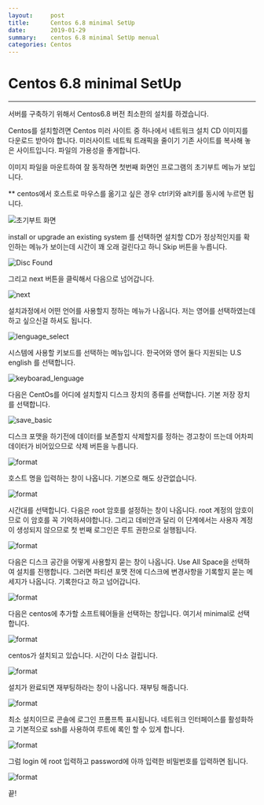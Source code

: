 ```yaml
---
layout:     post
title:      Centos 6.8 minimal SetUp
date:       2019-01-29
summary:    centos 6.8 minimal SetUp menual
categories: Centos
---
```


# Centos 6.8 minimal SetUp
---
서버를 구축하기 위해서 Centos6.8 버전 최소한의 설치를 하겠습니다.

Centos를 설치할려면 Centos 미러 사이트 중 하나에서 네트워크 설치 CD 이미지를 다운로드 받아야 합니다. 미러사이트 네트웍 트래픽을 줄이기 기존 사이트를 복사해 놓은 사이트입니다. 파일의 가용성을 좋게합니다.

이미지 파일을 마운트하여 잘 동작하면 첫번째 화면인 프로그램의 초기부트 메뉴가 보입니다.

** centos에서 호스트로 마우스를 옮기고 싶은 경우 ctrl키와 alt키를 동시에 누르면 됩니다.

![초기부트 화면](https://user-images.githubusercontent.com/16702158/51790489-6e14fd80-21d9-11e9-9794-0f06467b6221.PNG)

install or upgrade an existing system 를 선택하면 설치할 CD가 정상적인지를 확인하는 메뉴가 보이는데 시간이 꽤 오래 걸린다고 하니 Skip 버튼을 누릅니다.

![Disc Found](https://user-images.githubusercontent.com/16702158/51790493-871dae80-21d9-11e9-8d86-4fcfacb03d24.PNG)

그리고 next 버튼을 클릭해서 다음으로 넘어갑니다.

![next](https://user-images.githubusercontent.com/16702158/51790494-8c7af900-21d9-11e9-8d3d-b9a39738fef9.PNG)

설치과정에서 어떤 언어를 사용할지 정하는 메뉴가 나옵니다. 저는 영어를 선택하였는데 하고 싶으신걸 하셔도 됩니다.

![lenguage_select](https://user-images.githubusercontent.com/16702158/51790496-90a71680-21d9-11e9-8fc0-05ceded769d9.PNG)

시스템에 사용할 키보드를 선택하는 메뉴입니다. 한국어와 영어 둘다 지원되는 U.S english 를 선택합니다.

![keyboarad_lenguage](https://user-images.githubusercontent.com/16702158/51790497-943a9d80-21d9-11e9-8087-fb7b76941a07.PNG)

다음은 CentOs를 어디에 설치할지 디스크 장치의 종류를 선택합니다. 기본 저장 장치를 선택합니다.

![save_basic](https://user-images.githubusercontent.com/16702158/51790500-98ff5180-21d9-11e9-8fa7-47e2d560fe76.PNG)

디스크 포맷을 하기전에 데이터를 보존할지 삭제할지를 정하는 경고창이 뜨는데 어차피 데이터가 비어있으므로 삭제 버튼을 누릅니다.

![format](https://user-images.githubusercontent.com/16702158/51790501-9ef53280-21d9-11e9-8dbe-172410278897.PNG)

호스트 명을 입력하는 창이 나옵니다. 기본으로 해도 상관없습니다.

![format](https://user-images.githubusercontent.com/16702158/51790503-a3b9e680-21d9-11e9-86e8-6ccc58718329.PNG)

시간대를 선택합니다. 다음은 root 암호를 설정하는 창이 나옵니다. root 계정의 암호이므로 이 암호를 꼭 기억하셔야합니다. 그리고 데비안과 달리 이 단계에서는 사용자 계정이 생성되지 않으므로 첫 번째 로그인은 루트 권한으로 실행됩니다.

![format](https://user-images.githubusercontent.com/16702158/51790507-a7e60400-21d9-11e9-8131-986d65a39499.PNG)

다음은 디스크 공간을 어떻게 사용할지 묻는 창이 나옵니다. Use All Space을 선택하여 설치를 진행합니다. 그러면 파티션 포맷 전에 디스크에 변경사항을 기록할지 묻는 메세지가 나옵니다. 기록한다고 하고 넘어갑니다.

![format](https://user-images.githubusercontent.com/16702158/51790509-ab798b00-21d9-11e9-8c69-8998bb93ed39.PNG)

다음은 centos에 추가할 소프트웨어들을 선택하는 창입니다. 여기서 minimal로 선택합니다.

![format](https://user-images.githubusercontent.com/16702158/51790510-af0d1200-21d9-11e9-8695-19b214a8d6bc.PNG)

centos가 설치되고 있습니다. 시간이 다소 걸립니다.

![format](https://user-images.githubusercontent.com/16702158/51790511-b2080280-21d9-11e9-87cf-316f6901142a.PNG)

설치가 완료되면 재부팅하라는 창이 나옵니다. 재부팅 해줍니다.

![format](https://user-images.githubusercontent.com/16702158/51790514-b59b8980-21d9-11e9-84dc-2dae8c8dcc9d.PNG)

최소 설치이므로 콘솔에 로그인 프롬프특 표시됩니다. 네트워크 인터페이스를 활성화하고 기본적으로 ssh를 사용하여 루트에 록인 할 수 있게 합니다.

![format](https://user-images.githubusercontent.com/16702158/51790515-b8967a00-21d9-11e9-8ca9-9413c47a7563.PNG)

그럼 login 에 root 입력하고 password에 아까 입력한 비밀번호를 입력하면 됩니다.

![format](https://user-images.githubusercontent.com/16702158/51790516-baf8d400-21d9-11e9-9b0d-02196f9d760a.PNG)

끝!